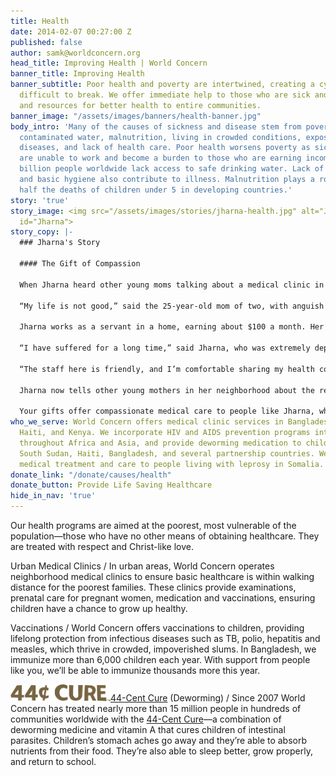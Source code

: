 ```yaml
---
title: Health
date: 2014-02-07 00:27:00 Z
published: false
author: samk@worldconcern.org
head_title: Improving Health | World Concern
banner_title: Improving Health
banner_subtitle: Poor health and poverty are intertwined, creating a cycle that’s
  difficult to break. We offer immediate help to those who are sick and suffering,
  and resources for better health to entire communities.
banner_image: "/assets/images/banners/health-banner.jpg"
body_intro: 'Many of the causes of sickness and disease stem from poverty: drinking
  contaminated water, malnutrition, living in crowded conditions, exposure to communicable
  diseases, and lack of health care. Poor health worsens poverty as sick family members
  are unable to work and become a burden to those who are earning income. Nearly one
  billion people worldwide lack access to safe drinking water. Lack of sanitation
  and basic hygiene also contribute to illness. Malnutrition plays a role in over
  half the deaths of children under 5 in developing countries.'
story: 'true'
story_image: <img src="/assets/images/stories/jharna-health.jpg" alt="Jharna" class="beneficiary-image"
  id="Jharna">
story_copy: |-
  ### Jharna's Story

  #### The Gift of Compassion

  When Jharna heard other young moms talking about a medical clinic in the slum where she lives in Bangladesh, she felt a glimmer of hope. She had never been able to afford medical care.

  “My life is not good,” said the 25-year-old mom of two, with anguish in her eyes. Her 7-year-old son was born with severe disabilities, including being blind and deaf. The weight of this is often too much for her to bear as a mom.

  Jharna works as a servant in a home, earning about $100 a month. Her husband is a rickshaw puller. They live in a shack in the slum with a tin roof that leaks when it rains. No toilet, no running water.

  “I have suffered for a long time,” said Jharna, who was extremely depressed when she came to the clinic. Here, she received immunizations to protect her from preventable diseases that are rampant in the slum. She also received family planning resources and health information, along with something inherently absent from her oppressive culture—compassion.

  “The staff here is friendly, and I’m comfortable sharing my health concerns with them,” she said. “I feel better. This is good for me.”

  Jharna now tells other young mothers in her neighborhood about the resources at the clinic. “It’s a safe place to go,” she says.

  Your gifts offer compassionate medical care to people like Jharna, who are suffering in extreme poverty. Thank you.
who_we_serve: World Concern offers medical clinic services in Bangladesh, Uganda,
  Haiti, and Kenya. We incorporate HIV and AIDS prevention programs into our programs
  throughout Africa and Asia, and provide deworming medication to children in Somalia,
  South Sudan, Haiti, Bangladesh, and several partnership countries. We also provide
  medical treatment and care to people living with leprosy in Somalia.
donate_link: "/donate/causes/health"
donate_button: Provide Life Saving Healthcare
hide_in_nav: 'true'
---
```


<p>Our health programs are aimed at the poorest, most vulnerable of the population—those who have no other means of obtaining healthcare. They are treated with respect and Christ-like love.</p>
<div class="panel">
          <p><span class="highlight">Urban Medical Clinics /</span>  In urban areas, World Concern operates neighborhood medical clinics to ensure basic healthcare is within walking distance for the poorest families. These clinics provide examinations, prenatal care for pregnant women, medication and vaccinations, ensuring children have a chance to grow up healthy.</p>
          <p><span class="highlight">Vaccinations /</span> World Concern offers vaccinations to children, providing lifelong protection from infectious diseases such as TB, polio, hepatitis and measles, which thrive in crowded, impoverished slums. In Bangladesh, we immunize more than 6,000 children each year. With support from people like you, we’ll be able to immunize thousands more this year.</p>
          <p><span class="highlight"><a href="/44centcure"><img src="/assets/images/44centcure-logo-brown.svg" width="160" alt="The 44-Cent Cure" title="The 44-Cent Cure" class="left"></a><a href="/44centcure" title="Learn More">44-Cent Cure</a> (Deworming) /</span> Since 2007 World Concern has treated nearly more than 15 million people in hundreds of communities worldwide with the <a href="/44centcure" title="Learn More">44-Cent Cure</a>—a combination of deworming medicine and vitamin A that cures children of intestinal parasites. Children’s stomach aches go away and they’re able to absorb nutrients from their food. They’re also able to sleep better, grow properly, and return to school.</p>
        </div>
